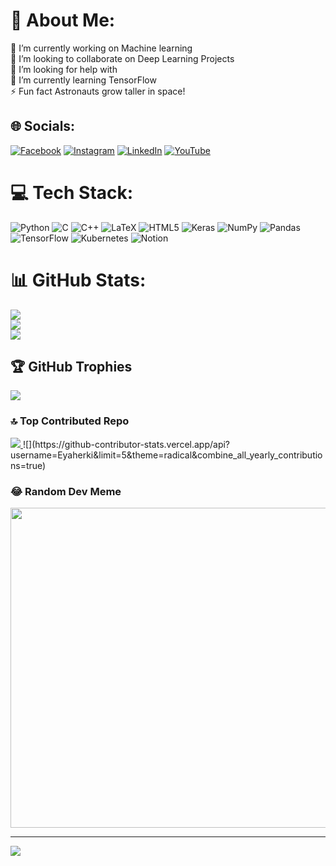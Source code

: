 # 💫 About Me:
🔭 I’m currently working on Machine learning<br>👯 I’m looking to collaborate on Deep Learning Projects<br>🤝 I’m looking for help with<br>🌱 I’m currently learning TensorFlow<br>⚡ Fun fact Astronauts grow taller in space! 


## 🌐 Socials:
[![Facebook](https://img.shields.io/badge/Facebook-%231877F2.svg?logo=Facebook&logoColor=white)](https://facebook.com/profile.php?id=100085628447135) [![Instagram](https://img.shields.io/badge/Instagram-%23E4405F.svg?logo=Instagram&logoColor=white)](https://instagram.com/herkieya) [![LinkedIn](https://img.shields.io/badge/LinkedIn-%230077B5.svg?logo=linkedin&logoColor=white)](https://linkedin.com/in/eya-herki-50ab80228/) [![YouTube](https://img.shields.io/badge/YouTube-%23FF0000.svg?logo=YouTube&logoColor=white)](https://youtube.com/UCYm9r58Oyj-R-spf0n61OPA) 

# 💻 Tech Stack:
![Python](https://img.shields.io/badge/python-3670A0?style=for-the-badge&logo=python&logoColor=ffdd54) ![C](https://img.shields.io/badge/c-%2300599C.svg?style=for-the-badge&logo=c&logoColor=white) ![C++](https://img.shields.io/badge/c++-%2300599C.svg?style=for-the-badge&logo=c%2B%2B&logoColor=white) ![LaTeX](https://img.shields.io/badge/latex-%23008080.svg?style=for-the-badge&logo=latex&logoColor=white) ![HTML5](https://img.shields.io/badge/html5-%23E34F26.svg?style=for-the-badge&logo=html5&logoColor=white) ![Keras](https://img.shields.io/badge/Keras-%23D00000.svg?style=for-the-badge&logo=Keras&logoColor=white) ![NumPy](https://img.shields.io/badge/numpy-%23013243.svg?style=for-the-badge&logo=numpy&logoColor=white) ![Pandas](https://img.shields.io/badge/pandas-%23150458.svg?style=for-the-badge&logo=pandas&logoColor=white) ![TensorFlow](https://img.shields.io/badge/TensorFlow-%23FF6F00.svg?style=for-the-badge&logo=TensorFlow&logoColor=white) ![Kubernetes](https://img.shields.io/badge/kubernetes-%23326ce5.svg?style=for-the-badge&logo=kubernetes&logoColor=white) ![Notion](https://img.shields.io/badge/Notion-%23000000.svg?style=for-the-badge&logo=notion&logoColor=blue)
# 📊 GitHub Stats:
![](https://github-readme-stats.vercel.app/api?username=Eyaherki&theme=dark&hide_border=false&include_all_commits=true&count_private=true)<br/>
![](https://github-readme-streak-stats.herokuapp.com/?user=Eyaherki&theme=dark&hide_border=false)<br/>
![](https://github-readme-stats.vercel.app/api/top-langs/?username=Eyaherki&theme=dark&hide_border=false&include_all_commits=true&count_private=true&layout=compact)

## 🏆 GitHub Trophies
![](https://github-profile-trophy.vercel.app/?username=Eyaherki&theme=radical&no-frame=false&no-bg=false&margin-w=4)

### 🔝 Top Contributed Repo
<a href="https://visitcount.itsvg.in">
  <img src="https://visitcount.itsvg.in/api?id=eya&label=Profile%20Views&pretty=false" />
</a>
![](https://github-contributor-stats.vercel.app/api?username=Eyaherki&limit=5&theme=radical&combine_all_yearly_contributions=true)

### 😂 Random Dev Meme
<img src="https://rm.up.railway.app/" width="512px"/>

---
[![](https://visitcount.itsvg.in/api?id=Eyaherki&icon=0&color=0)](https://visitcount.itsvg.in)

<!-- Proudly created with GPRM ( https://gprm.itsvg.in ) -->
